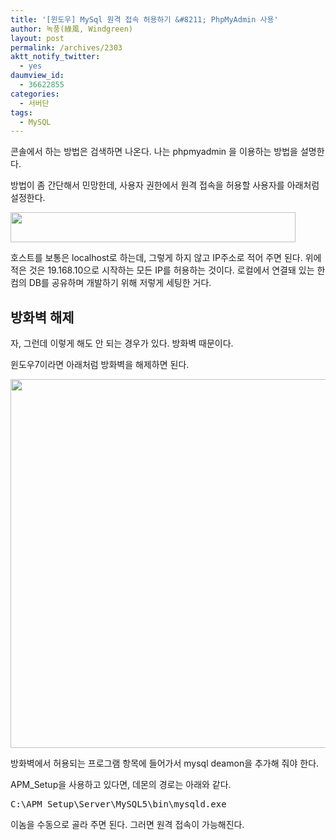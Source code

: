 ```yaml
---
title: '[윈도우] MySql 원격 접속 허용하기 &#8211; PhpMyAdmin 사용'
author: 녹풍(綠風, Windgreen)
layout: post
permalink: /archives/2303
aktt_notify_twitter:
  - yes
daumview_id:
  - 36622855
categories:
  - 서버단
tags:
  - MySQL
---
```

콘솔에서 하는 방법은 검색하면 나온다. 나는 phpmyadmin 을 이용하는 방법을 설명한다.

방법이 좀 간단해서 민망한데, 사용자 권한에서 원격 접속을 허용할 사용자를 아래처럼 설정한다.

<img class="aligncenter" src="http://dl.dropbox.com/u/15546257/blog/mytory/mysql_%EC%9B%90%EA%B2%A9%EC%A0%91%EC%86%8D_%EC%82%AC%EC%9A%A9%EA%B6%8C%ED%95%9C.jpg" alt="" width="456" height="48" />

호스트를 보통은 localhost로 하는데, 그렇게 하지 않고 IP주소로 적어 주면 된다. 위에 적은 것은 19.168.10으로 시작하는 모든 IP를 허용하는 것이다. 로컬에서 연결돼 있는 한 컴의 DB를 공유하며 개발하기 위해 저렇게 세팅한 거다.

## 방화벽 해제

자, 그런데 이렇게 해도 안 되는 경우가 있다. 방화벽 때문이다.

윈도우7이라면 아래처럼 방화벽을 해제하면 된다.

<img class="aligncenter" src="http://dl.dropbox.com/u/15546257/blog/mytory/mysql_%EC%9B%90%EA%B2%A9%EC%A0%91%EC%86%8D_%EB%B0%A9%ED%99%94%EB%B2%BD.jpg" alt="" width="675" height="590" />

방화벽에서 허용되는 프로그램 항목에 들어가서 mysql deamon을 추가해 줘야 한다.

APM_Setup을 사용하고 있다면, 데몬의 경로는 아래와 같다.

<pre>C:\APM_Setup\Server\MySQL5\bin\mysqld.exe</pre>

이놈을 수동으로 골라 주면 된다. 그러면 원격 접속이 가능해진다.